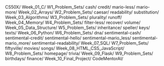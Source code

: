 CS50X/
    Week_01_C/
        W1_Problem_Sets/
            cash/
            credit/
            mario-less/
            mario-more/
    Week_02_Arrays/
        W2_Problem_Sets/
            caesar/
            readability/
            substitution/
    Week_03_Algorithms/
        W3_Problem_Sets/
            plurality/
            runoff/
    Week_04_Memory/
        W4_Problem_Sets/
            filter-less/
            recover/
            volume/
    Week_05_Data_Structure/
        W5_Problem_Sets/
            inheritance/
            speller/
                keys/
                texts/
    Week_06_Python/
        W6_Problem_Sets/
            dna/
            sentimental-cash/
            sentimental-credit/
            sentimental-hello/
            sentimental-mario_less/
            sentimental-mario_more/
            sentimental-readability/
    Week_07_SQL/
        W7_Problem_Sets/
            fiftyville/
            movies/
            songs/
    Week_08_HTML_CSS_JavaScript/
        W8_Problem_Sets/
            homepage/
            trivia/
    Week_09_Flask/
        W9_Problem_Sets/
            birthdays/
            finance/
    Week_10_Final_Project/
        CodeMentorAI/
